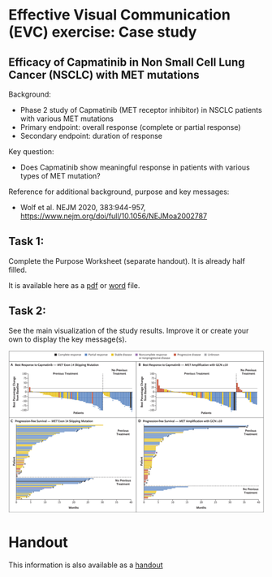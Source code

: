 # Effective Visual Communication (EVC) exercise: Case study

## Efficacy of Capmatinib in Non Small Cell Lung Cancer (NSCLC) with MET mutations

Background:

 -	Phase 2 study of Capmatinib (MET receptor inhibitor) in NSCLC patients with various MET mutations
 -	Primary endpoint: overall response (complete or partial response) 
 -	Secondary endpoint: duration of response

Key question: 
- Does Capmatinib show meaningful response in patients with various types of MET mutation?

Reference for additional background, purpose and key messages:
- Wolf et al. NEJM 2020, 383:944-957, https://www.nejm.org/doi/full/10.1056/NEJMoa2002787

## Task 1:

Complete the Purpose Worksheet (separate handout). It is already half filled.

It is available here as a [pdf](https://github.com/GraphicsPrinciples/IBC2022/blob/main/Capmatinib_purpose_worksheet.pdf) or [word](https://github.com/GraphicsPrinciples/IBC2022/blob/main/Capmatinib_purpose_worksheet.docx) file. 

## Task 2:

See the main visualization of the study results. Improve it or create your own to display the key message(s).

![image](results.png) 


# Handout

This information is also available as a [handout]()
